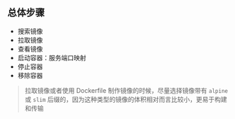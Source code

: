 ## 总体步骤

-  搜索镜像
-  拉取镜像
-  查看镜像
-  启动容器：服务端口映射
-  停止容器
-  移除容器

>拉取镜像或者使用 Dockerfile 制作镜像的时候，尽量选择镜像带有 `alpine` 或 `slim` 后缀的，因为这种类型的镜像的体积相对而言比较小，更易于构建和传输